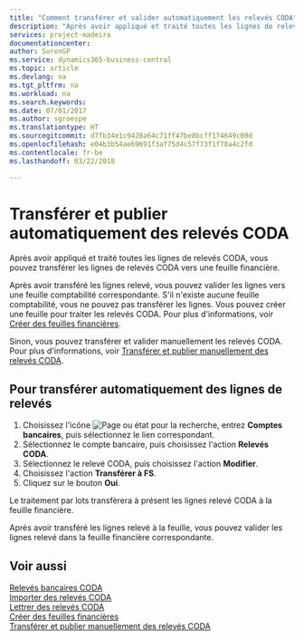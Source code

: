 ```yaml
---
title: "Comment transférer et valider automatiquement les relevés CODA"
description: "Après avoir appliqué et traité toutes les lignes de relevés CODA, vous pouvez transférer les lignes de relevés CODA vers une feuille financière."
services: project-madeira
documentationcenter: 
author: SorenGP
ms.service: dynamics365-business-central
ms.topic: article
ms.devlang: na
ms.tgt_pltfrm: na
ms.workload: na
ms.search.keywords: 
ms.date: 07/01/2017
ms.author: sgroespe
ms.translationtype: HT
ms.sourcegitcommit: d7fb34e1c9428a64c71ff47be8bcff174649c00d
ms.openlocfilehash: e04b3b54ae69691f3af75d4c57f73f1f78a4c2fd
ms.contentlocale: fr-be
ms.lasthandoff: 03/22/2018

---
```

# <a name="automatically-transfer-and-post-coda-statements"></a>Transférer et publier automatiquement des relevés CODA
Après avoir appliqué et traité toutes les lignes de relevés CODA, vous pouvez transférer les lignes de relevés CODA vers une feuille financière.  

Après avoir transféré les lignes relevé, vous pouvez valider les lignes vers une feuille comptabilité correspondante. S'il n'existe aucune feuille comptabilité, vous ne pouvez pas transférer les lignes. Vous pouvez créer une feuille pour traiter les relevés CODA. Pour plus d'informations, voir [Créer des feuilles financières](how-to-create-financial-journals.md).  

Sinon, vous pouvez transférer et valider manuellement les relevés CODA. Pour plus d'informations, voir [Transférer et publier manuellement des relevés CODA](how-to-manually-transfer-and-post-coda-statements.md).  

## <a name="to-automatically-transfer-statement-lines"></a>Pour transférer automatiquement des lignes de relevés  

1.  Choisissez l'icône ![Page ou état pour la recherche](../../media/ui-search/search_small.png "icône Page ou état pour la recherche"), entrez **Comptes bancaires**, puis sélectionnez le lien correspondant.  
2.  Sélectionnez le compte bancaire, puis choisissez l'action **Relevés CODA**.  
3.  Sélectionnez le relevé CODA, puis choisissez l'action **Modifier**.  
4.  Choisissez l'action **Transférer à FS**.  
5.  Cliquez sur le bouton **Oui**.  

Le traitement par lots transfèrera à présent les lignes relevé CODA à la feuille financière.  

Après avoir transféré les lignes relevé à la feuille, vous pouvez valider les lignes relevé dans la feuille financière correspondante.  

## <a name="see-also"></a>Voir aussi  
 [Relevés bancaires CODA](coda-bank-statements.md)   
 [Importer des relevés CODA](how-to-import-coda-statements.md)   
 [Lettrer des relevés CODA](how-to-apply-coda-statements.md)   
 [Créer des feuilles financières](how-to-create-financial-journals.md)   
 [Transférer et publier manuellement des relevés CODA](how-to-manually-transfer-and-post-coda-statements.md)

